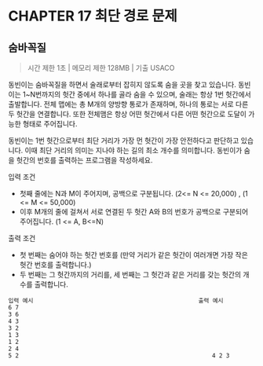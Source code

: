 # CHAPTER 17 최단 경로 문제
## 숨바꼭질

> 시간 제한 1초 | 메모리 제한 128MB | 기출 USACO

동빈이는 숨바꼭질을 하면서 술래로부터 잡히지 않도록 숨을 곳을 찾고 있습니다. 동빈이는 1~N번까지의 헛간 중에서 하나를 골라 숨을 수 있으며,
술래는 항상 1번 헛간에서 출발합니다. 전체 맵에는 총 M개의 양방향 통로가 존재하며, 하나의 통로는 서로 다른 두 헛간을 연결합니다. 또한 전체맴은
항상 어떤 헛간에서 다른 어떤 헛간으로 도달이 가능한 형태로 주어집니다.

동빈이는 1번 헛간으로부터 최단 거리가 가장 먼 헛간이 가장 안전하다고 판단하고 있습니다. 이때 최단 거리의 의미는 지나야 하는 길의 최소 개수를 의미합니다.
동빈이가 숨을 헛간의 번호를 출력하는 프로그램을 작성하세요.

입력 조건
- 첫째 줄에는 N과 M이 주어지며, 공백으로 구분됩니다.
  (2<= N <= 20,000) , (1 <= M <= 50,000)
- 이후 M개의 줄에 걸쳐서 서로 연결된 두 헛간 A와 B의 번호가 공백으로 구분되어 주어집니다.
  (1 <= A, B<=N)

출력 조건
- 첫 번째는 숨어야 하는 헛간 번호를 (만약 거리가 같은 헛간이 여러개면 가장 작은 헛간 번호를 출력합니다.)
- 두 번째는 그 헛간까지의 거리를, 세 번째는 그 헛간과 같은 거리를 갖는 헛간의 개수를 출력합니다.

```
입력 예시                                               출력 예시
6 7
3 6
4 3
3 2
1 3
1 2
2 4
5 2                                                       4 2 3
```
